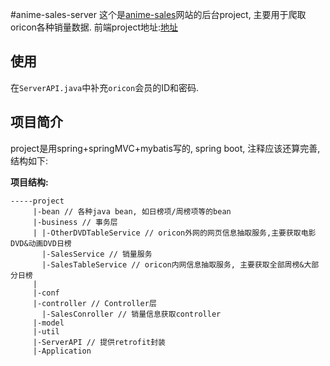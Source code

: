 #anime-sales-server
这个是[anime-sales](http://anime-sales.com)网站的后台project, 主要用于爬取oricon各种销量数据.
前端project地址:[地址](https://github.com/hanFengSan/anime-sales)

## 使用
在`ServerAPI.java`中补充`oricon`会员的ID和密码.

## 项目简介
project是用spring+springMVC+mybatis写的, spring boot, 注释应该还算完善, 结构如下:

**项目结构:**
```
-----project
     |-bean // 各种java bean, 如日榜项/周榜项等的bean
     |-business // 事务层
     | |-OtherDVDTableService // oricon外网的网页信息抽取服务,主要获取电影DVD&动画DVD日榜
       |-SalesService // 销量服务
       |-SalesTableService // oricon内网信息抽取服务, 主要获取全部周榜&大部分日榜
     |
     |-conf
     |-controller // Controller层
       |-SalesConroller // 销量信息获取controller
     |-model
     |-util
     |-ServerAPI // 提供retrofit封装
     |-Application
```

